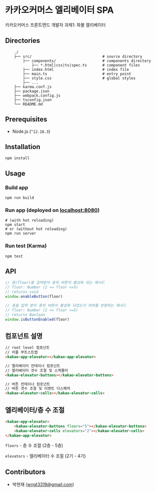 # 카카오커머스 엘리베이터 SPA
카카오커머스 프론트엔드 개발자 과제1: 화물 엘리베이터


## Directories

```
    ./
    ├── src/                                # source directory
        ├── components/                     # components directory
            ├── *.html|css|ts|spec.ts       # component files
        ├── index.html                      # index file
        ├── main.ts                         # entry point
        ├── style.css                       # global styles
        ├── ...
    ├── karma.conf.js
    ├── package.json
    ├── webpack.config.js
    ├── tsconfig.json
    └── README.md
```


## Prerequisites
- Node.js (`^12.18.3`)


## Installation
```
npm install
```


## Usage


### Build app
```
npm run build
```

### Run app (deployed on [localhost:8080](localhost:8080))
```
# (with hot reloading)
npm start
# or (without hot reloading)
npm run server
```

### Run test (Karma)
```
npm test
```



## API
```javascript
// 층(floor)을 입력받아 층의 버튼이 활성화 되는 메서드
// floor: Number (2 <= floor <=5)
// returns void
window.enableButton(floor)

// 층을 입력 받아 층의 버튼이 활성화 되었는지 여부를 반환하는 메서드
// floor: Number (2 <= floor <=5)
// returns Boolean
window.isButtonEnabled(floor)
```



## 컴포넌트 설명
```html
// root level 컴포넌트 
// 어플 부트스트랩
<kakao-app-elevator></kakao-app-elevator>

// 엘리베이터 컨테이너 컴포넌트
// 엘리베이터 갯수 조절 및 스케쥴러
<kakao-elevator-buttons></kakao-elevator-buttons>

// 버튼 컨테이너 컴포넌트
// 버튼 갯수 조절 및 이벤트 디스패처
<kakao-elevator-cells></kakao-elevator-cells>
```



## 엘리베이터/층 수 조절

```html
<kakao-app-elevator>
	<kakao-elevator-buttons floors="5"></kakao-elevator-buttons>
	<kakao-elevator-cells elevators="2"></kakao-elevator-cells>
</kakao-app-elevator>
```

`floors` - 층 수 조절 (2층 - 5층)

`elevators` - 엘리베이터 수 조절 (2기 - 4기)


## Contributors

- 박현재 (wngt3319@gmail.com)